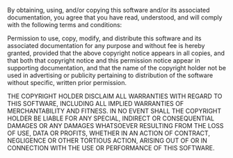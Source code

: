 By obtaining, using, and/or copying this software and/or its associated documentation, you agree that you have read, understood, and will comply with the following terms and conditions:

Permission to use, copy, modify, and distribute this software and its associated documentation for any purpose and without fee is hereby granted, provided that the above copyright notice appears in all copies, and that both that copyright notice and this permission notice appear in supporting documentation, and that the name of the copyright holder not be used in advertising or publicity pertaining to distribution of the software without specific, written prior permission.

THE COPYRIGHT HOLDER DISCLAIM ALL WARRANTIES WITH REGARD TO THIS SOFTWARE, INCLUDING ALL IMPLIED WARRANTIES OF MERCHANTABILITY AND FITNESS. IN NO EVENT SHALL THE COPYRIGHT HOLDER BE LIABLE FOR ANY SPECIAL, INDIRECT OR CONSEQUENTIAL DAMAGES OR ANY DAMAGES WHATSOEVER RESULTING FROM THE LOSS OF USE, DATA OR PROFITS, WHETHER IN AN ACTION OF CONTRACT, NEGLIGENCE OR OTHER TORTIOUS ACTION, ARISING OUT OF OR IN CONNECTION WITH THE USE OR PERFORMANCE OF THIS SOFTWARE.
